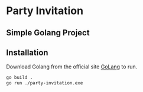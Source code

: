 # Party Invitation

## Simple Golang Project

## Installation

Download Golang from the official site [GoLang](https://golang.org/) to run.

```sh
go build .
go run ./party-invitation.exe
```
